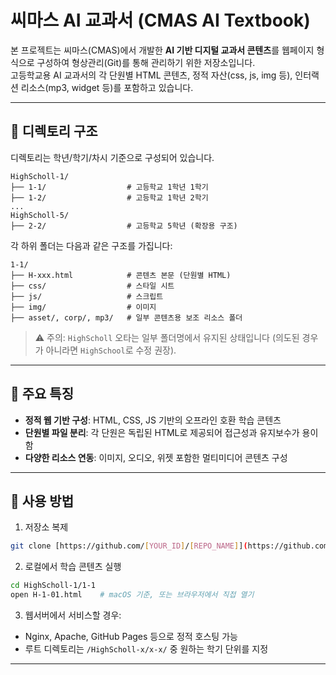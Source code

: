 # 씨마스 AI 교과서 (CMAS AI Textbook)

본 프로젝트는 씨마스(CMAS)에서 개발한 **AI 기반 디지털 교과서 콘텐츠**를 웹페이지 형식으로 구성하여 형상관리(Git)를 통해 관리하기 위한 저장소입니다.  
고등학교용 AI 교과서의 각 단원별 HTML 콘텐츠, 정적 자산(css, js, img 등), 인터랙션 리소스(mp3, widget 등)를 포함하고 있습니다.

---

## 📁 디렉토리 구조

디렉토리는 학년/학기/차시 기준으로 구성되어 있습니다.

```
HighScholl-1/
├── 1-1/                  # 고등학교 1학년 1학기
├── 1-2/                  # 고등학교 1학년 2학기
...
HighScholl-5/
├── 2-2/                  # 고등학교 5학년 (확장용 구조)
```

각 하위 폴더는 다음과 같은 구조를 가집니다:

```
1-1/
├── H-xxx.html            # 콘텐츠 본문 (단원별 HTML)
├── css/                  # 스타일 시트
├── js/                   # 스크립트
├── img/                  # 이미지
├── asset/, corp/, mp3/   # 일부 콘텐츠용 보조 리소스 폴더
```

> ⚠️ 주의: `HighScholl` 오타는 일부 폴더명에서 유지된 상태입니다 (의도된 경우가 아니라면 `HighSchool`로 수정 권장).

---

## 🧠 주요 특징

- **정적 웹 기반 구성**: HTML, CSS, JS 기반의 오프라인 호환 학습 콘텐츠
- **단원별 파일 분리**: 각 단원은 독립된 HTML로 제공되어 접근성과 유지보수가 용이함
- **다양한 리소스 연동**: 이미지, 오디오, 위젯 포함한 멀티미디어 콘텐츠 구성

---

## 🚀 사용 방법

1. 저장소 복제
```bash
git clone [https://github.com/[YOUR_ID]/[REPO_NAME]](https://github.com/mack-00/AItextbook_project_EDIT1_250707.git
```

2. 로컬에서 학습 콘텐츠 실행
```bash
cd HighScholl-1/1-1
open H-1-01.html    # macOS 기준, 또는 브라우저에서 직접 열기
```

3. 웹서버에서 서비스할 경우:
- Nginx, Apache, GitHub Pages 등으로 정적 호스팅 가능
- 루트 디렉토리는 `/HighScholl-x/x-x/` 중 원하는 학기 단위를 지정

---


